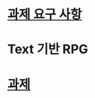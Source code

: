 # [과제 요구 사항](https://teamsparta.notion.site/Unreal-1-2-CH-2-RPG-16f2dc3ef514807a85a4ffd57c2d65f6)
# Text 기반 RPG
# [과제](https://github.com/GyungSikHan/Let_sDoItFirst)
